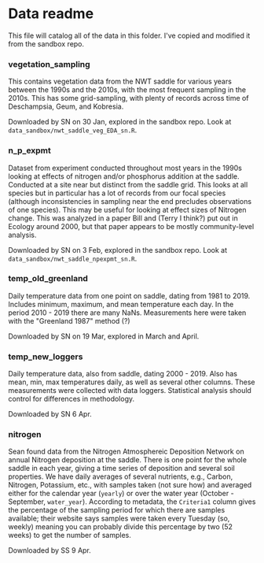 # Data readme

This file will catalog all of the data in this folder. I've copied and modified it from the sandbox repo.

### vegetation_sampling

This contains vegetation data from the NWT saddle for various years between the 1990s and the 2010s, with the most frequent sampling in the 2010s. This has some grid-sampling, with plenty of records across time of Deschampsia, Geum, and Kobresia.

Downloaded by SN on 30 Jan, explored in the sandbox repo. Look at `data_sandbox/nwt_saddle_veg_EDA_sn.R`.

### n_p_expmt

Dataset from experiment conducted throughout most years in the 1990s looking at effects of nitrogen and/or phosphorus addition at the saddle. Conducted at a site near but distinct from the saddle grid. This looks at all species but in particular has a lot of records from our focal species (although inconsistencies in sampling near the end precludes observations of one species). This may be useful for looking at effect sizes of Nitrogen change. This was analyzed in a paper Bill and (Terry I think?) put out in Ecology around 2000, but that paper appears to be mostly community-level analysis. 

Downloaded by SN on 3 Feb, explored in the sandbox repo. Look at `data_sandbox/nwt_saddle_npexpmt_sn.R`.

### temp_old_greenland

Daily temperature data from one point on saddle, dating from 1981 to 2019. Includes minimum, maximum, and mean temperature each day. In the period 2010 - 2019 there are many NaNs. Measurements here were taken with the "Greenland 1987" method (?)

Downloaded by SN on 19 Mar, explored in March and April.

### temp_new_loggers

Daily temperature data, also from saddle, dating 2000 - 2019. Also has mean, min, max temperatures daily, as well as several other columns. These measurements were collected with data loggers. Statistical analysis should control for differences in methodology.

Downloaded by SN 6 Apr.

### nitrogen

Sean found data from the Nitrogen Atmosphereic Deposition Network on annual Nitrogen deposition at the saddle. There is one point for the whole saddle in each year, giving a time series of deposition and several soil properties. We have daily averages of several nutrients, e.g., Carbon, Nitrogen, Potassium, etc., with samples taken (not sure how) and averaged either for the calendar year (`yearly`) or over the water year (October - September, `water_year`). According to metadata, the `Criteria1` column gives the percentage of the sampling period for which there are samples available; their website says samples were taken every Tuesday (so, weekly) meaning you can probably divide this percentage by two (52 weeks) to get the number of samples.

Downloaded by SS 9 Apr.

